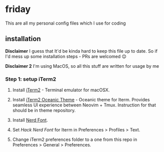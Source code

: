 # friday

This are all my personal config files which I use for coding

## installation

**Disclaimer** I guess that It'd be kinda hard to keep this file up to date. So if I'd mess up some installation steps - PRs are welcomed 😌

**Disclaimer 2** I'm using MacOS, so all this stuff are written for usage by me

### Step 1: setup iTerm2

1. Install [iTerm2](https://www.iterm2.com/) - Terminal emulator for macOSX.

2. Install [iTerm2 Oceanic Theme](https://github.com/mhartington/oceanic-next-iterm) - Oceanic theme for Iterm. Provides seamless UI experience between Neovim + Tmux. Instruction for that should be in theme repository.

3. Install [Nerd Font](https://github.com/ryanoasis/nerd-fonts#option-4-homebrew-fonts).

4. Set _Hack Nerd Font_ for Iterm in Preferences > Profiles > Text.

5. Change iTerm2 preferences folder to a one from this repo in Preferences > General > Preferences.
